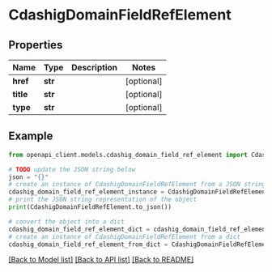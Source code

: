 # CdashigDomainFieldRefElement


## Properties

Name | Type | Description | Notes
------------ | ------------- | ------------- | -------------
**href** | **str** |  | [optional] 
**title** | **str** |  | [optional] 
**type** | **str** |  | [optional] 

## Example

```python
from openapi_client.models.cdashig_domain_field_ref_element import CdashigDomainFieldRefElement

# TODO update the JSON string below
json = "{}"
# create an instance of CdashigDomainFieldRefElement from a JSON string
cdashig_domain_field_ref_element_instance = CdashigDomainFieldRefElement.from_json(json)
# print the JSON string representation of the object
print(CdashigDomainFieldRefElement.to_json())

# convert the object into a dict
cdashig_domain_field_ref_element_dict = cdashig_domain_field_ref_element_instance.to_dict()
# create an instance of CdashigDomainFieldRefElement from a dict
cdashig_domain_field_ref_element_from_dict = CdashigDomainFieldRefElement.from_dict(cdashig_domain_field_ref_element_dict)
```
[[Back to Model list]](../README.md#documentation-for-models) [[Back to API list]](../README.md#documentation-for-api-endpoints) [[Back to README]](../README.md)


